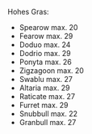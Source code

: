 Hohes Gras:
- Spearow max. 20
- Fearow max. 29
- Doduo max. 24
- Dodrio max. 29
- Ponyta max. 26
- Zigzagoon max. 20
- Swablu max. 27
- Altaria max. 29
- Raticate max. 27
- Furret max. 29
- Snubbull max. 22
- Granbull max. 27
